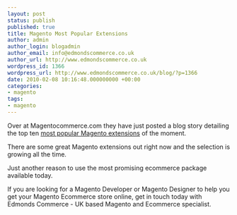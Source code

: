 ```yaml
---
layout: post
status: publish
published: true
title: Magento Most Popular Extensions
author: admin
author_login: blogadmin
author_email: info@edmondscommerce.co.uk
author_url: http://www.edmondscommerce.co.uk
wordpress_id: 1366
wordpress_url: http://www.edmondscommerce.co.uk/blog/?p=1366
date: 2010-02-08 10:16:48.000000000 +00:00
categories:
- magento
tags:
- magento
---
```

Over at Magentocommerce.com they have just posted a blog story detailing the top ten <a href="http://www.magentocommerce.com/blog/comments/top-10-most-popular-extensions-this-week-jan-31-feb-5-x/">most popular Magento extensions</a> of the moment.

There are some great Magento extensions out right now and the selection is growing all the time.

Just another reason to use the most promising ecommerce package available today.

If you are looking for a Magento Developer or Magento Designer to help you get your Magento Ecommerce store online, get in touch today with Edmonds Commerce - UK based Magento and Ecommerce specialist.
